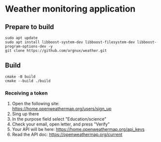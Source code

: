 # Weather monitoring application

## Prepare to build
```
sudo apt update
sudo apt install libboost-system-dev libboost-filesystem-dev libboost-program-options-dev -y
git clone https://github.com/argnux/weather.git
```

## Build
```
cmake -B build
cmake --build ./build
```

### Receiving a token
1. Open the following site: https://home.openweathermap.org/users/sign_up
2. Sing up there
3. In the purpose field select "Education/science"
4. Check your email, open letter, and press "Verify"
5. Your API will be here: https://home.openweathermap.org/api_keys
6. Read the API doc: https://openweathermap.org/current
